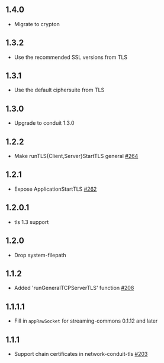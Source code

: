## 1.4.0

* Migrate to crypton

## 1.3.2

* Use the recommended SSL versions from TLS

## 1.3.1

* Use the default ciphersuite from TLS

## 1.3.0

* Upgrade to conduit 1.3.0

## 1.2.2

* Make runTLS{Client,Server}StartTLS general [#264](https://github.com/snoyberg/conduit/pull/264)

## 1.2.1

* Expose ApplicationStartTLS [#262](https://github.com/snoyberg/conduit/pull/262)

## 1.2.0.1

* tls 1.3 support

## 1.2.0

* Drop system-filepath

## 1.1.2

* Added 'runGeneralTCPServerTLS' function [#208](https://github.com/snoyberg/conduit/pull/208)

## 1.1.1.1

* Fill in `appRawSocket` for streaming-commons 0.1.12 and later

## 1.1.1

* Support chain certificates in network-conduit-tls [#203](https://github.com/snoyberg/conduit/pull/203)
